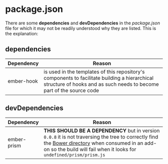 # package.json

There are some **dependencies** and **devDependencies** in the _package.json_ file for which it may not be readily
understood why they are listed. This is the explanation:

## dependencies

Dependency | Reason
--- | ---
ember-hook | is used in the templates of this repository's components to facilitate building a hierarchical structure of hooks and as such needs to become part of the source code

## devDependencies

Dependency | Reason
--- | ---
ember-prism | **THIS SHOULD BE A DEPENDENCY**  but in version `0.0.8` it is not traversing the tree to correctly find the [Bower directory](https://github.com/shipshapecode/ember-prism/blob/be4919912fee4895964db101296bc523ca2c8093/index.js#L40) when consumed in an add-on so the build will fail when it looks for `undefined/prism/prism.js`
